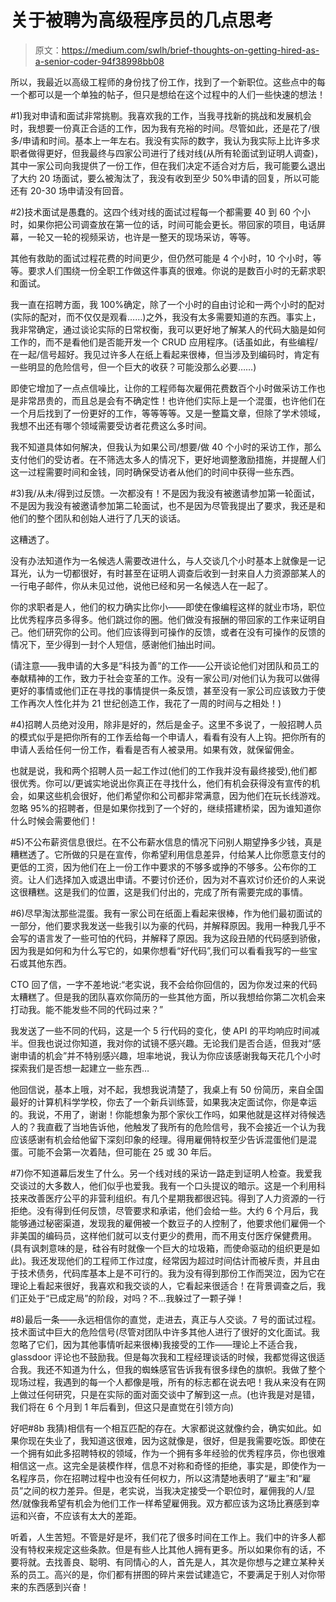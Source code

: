 # 关于被聘为高级程序员的几点思考

> 原文：<https://medium.com/swlh/brief-thoughts-on-getting-hired-as-a-senior-coder-94f38998bb08>

所以，我最近以高级工程师的身份找了份工作，找到了一个新职位。这些点中的每一个都可以是一个单独的帖子，但只是想给在这个过程中的人们一些快速的想法！

#1)我对申请和面试非常挑剔。我喜欢我的工作，当我寻找新的挑战和发展机会时，我想要一份真正合适的工作，因为我有充裕的时间。尽管如此，还是花了/很多/申请和时间。基本上一年左右。我没有实际的数字，我认为我实际上比许多求职者做得更好，但我最终与四家公司进行了线对线(从所有轮面试到证明人调查)，其中一家公司向我提供了一份工作，但在我们决定不适合对方后，我可能要么退出了大约 20 场面试，要么被淘汰了，我没有收到至少 50%申请的回复，所以可能还有 20-30 场申请没有回音。

#2)技术面试是愚蠢的。这四个线对线的面试过程每一个都需要 40 到 60 个小时，如果你把公司调查放在第一位的话，时间可能会更长。带回家的项目，电话屏幕，一轮又一轮的视频采访，也许是一整天的现场采访，等等。

其他有救助的面试过程花费的时间更少，但仍然可能是 4 个小时，10 个小时，等等。要求人们围绕一份全职工作做这件事真的很难。你说的是数百小时的无薪求职和面试。

我一直在招聘方面，我 100%确定，除了一个小时的自由讨论和一两个小时的配对(实际的配对，而不仅仅是观看……)之外，我没有太多需要知道的东西。事实上，我非常确定，通过谈论实际的日常权衡，我可以更好地了解某人的代码大脑是如何工作的，而不是看他们是否能开发一个 CRUD 应用程序。(话虽如此，有些编程/在一起/信号超好。我见过许多人在纸上看起来很棒，但当涉及到编码时，肯定有一些明显的危险信号，但一个巨大的收获？可能没那么必要……)

即使它增加了一点点信噪比，让你的工程师每次雇佣花费数百个小时做采访工作也是非常昂贵的，而且总是会有不确定性！也许他们实际上是一个混蛋，也许他们在一个月后找到了一份更好的工作，等等等等。又是一整篇文章，但除了学术领域，我想不出还有哪个领域需要受访者花费这么多时间。

我不知道具体如何解决，但我认为如果公司/想要/做 40 个小时的采访工作，那么支付他们的受访者。在不筛选太多人的情况下，更好地调整激励措施，并提醒人们这一过程需要时间和金钱，同时确保受访者从他们的时间中获得一些东西。

#3)我/从未/得到过反馈。一次都没有！不是因为我没有被邀请参加第一轮面试，不是因为我没有被邀请参加第二轮面试，也不是因为尽管我提出了要求，我还是和他们的整个团队和创始人进行了几天的谈话。

这糟透了。

没有办法知道作为一名候选人需要改进什么，与人交谈几个小时基本上就像是一记耳光，认为一切都很好，有时甚至在证明人调查后收到一封来自人力资源部某人的一行电子邮件，你从未见过他，说他已经和另一名候选人在一起了。

你的求职者是人，他们的权力确实比你小——即使在像编程这样的就业市场，职位比优秀程序员多得多。他们跳过你的圈。他们做没有报酬的带回家的工作来证明自己。他们研究你的公司。他们应该得到可操作的反馈，或者在没有可操作的反馈的情况下，至少得到一封个人短信，感谢他们抽出时间。

(请注意——我申请的大多是“科技为善”的工作——公开谈论他们对团队和员工的奉献精神的工作，致力于社会变革的工作。没有一家公司/对他们认为我可以做得更好的事情或他们正在寻找的事情提供一条反馈，甚至没有一家公司应该致力于使工作再次人性化并为 21 世纪创造工作，我花了一周的时间与之相处！)

#4)招聘人员绝对没用，除非是好的，然后是金子。这里不多说了，一般招聘人员的模式似乎是把你所有的工作丢给每一个申请人，看看有没有人上钩。把你所有的申请人丢给任何一份工作，看看是否有人被录用。如果有效，就保留佣金。

也就是说，我和两个招聘人员一起工作过(他们的工作我并没有最终接受),他们都很优秀。你可以/更诚实地说出你真正在寻找什么，他们有机会获得没有宣传的机会，如果这些机会很好，他们希望你和公司都非常满意，因为他们在玩长线游戏。忽略 95%的招聘者，但是如果你找到了一个好的，继续搭建桥梁，因为谁知道你什么时候会需要他们！

#5)不公布薪资信息很烂。在不公布薪水信息的情况下问别人期望挣多少钱，真是糟糕透了。它所做的只是在宣传，你希望利用信息差异，付给某人比你愿意支付的更低的工资，因为他们在上一份工作中要求的不够多或挣的不够多。公布你的工资。让人们选择加入或退出申请。不要讨价还价，因为对不喜欢讨价还价的人来说这很糟糕。这是我们的位置，这是我们付出的，完成了所有需要完成的事情。

#6)尽早淘汰那些混蛋。我有一家公司在纸面上看起来很棒，作为他们最初面试的一部分，他们要求我发送一些我引以为豪的代码，并解释原因。我用一种我几乎不会写的语言发了一些可怕的代码，并解释了原因。我为这段丑陋的代码感到骄傲，因为我是如何和为什么写它的，如果你想看“好代码”,我们可以看看我写的一些宝石或其他东西。

CTO 回了信，一字不差地说:“老实说，我不会给你回信的，因为你发过来的代码太糟糕了。但是我的团队喜欢你简历的一些其他方面，所以我想给你第二次机会来打动我。能不能发些不同的代码过来？”

我发送了一些不同的代码，这是一个 5 行代码的变化，使 API 的平均响应时间减半。但我也说过你知道，我对你的试镜不感兴趣。无论我们是否合适，但我对“感谢申请的机会”并不特别感兴趣，坦率地说，我认为你应该感谢我每天花几个小时探索我们是否想一起建立一些东西…

他回信说，基本上哦，对不起，我想我说清楚了，我桌上有 50 份简历，来自全国最好的计算机科学学校，你去了一个新兵训练营，如果我决定面试你，你是幸运的。我说，不用了，谢谢！你能想象为那个家伙工作吗，如果他就是这样对待候选人的？我直截了当地告诉他，他触发了我所有的危险信号，我不会接近一个认为我应该感谢有机会给他留下深刻印象的经理。得用雇佣特权至少告诉混蛋他们是混蛋。可能不会第一次着陆，但可能在 25 或 30 年后。

#7)你不知道幕后发生了什么。另一个线对线的采访一路走到证明人检查。我爱我交谈过的大多数人，他们似乎也爱我。我有一个口头提议的暗示。这是一个利用科技来改善医疗公平的非营利组织。有几个星期我都很迟钝。得到了人力资源的一行拒绝。没有得到任何反馈，尽管要求和承诺，他们会给一些。大约 6 个月后，我能够通过秘密渠道，发现我的雇佣被一个数豆子的人控制了，他要求他们雇佣一个非美国的编码员，这样他们就可以支付更少的费用，而不用支付医疗保健费用。(具有讽刺意味的是，硅谷有时就像一个巨大的垃圾箱，而使命驱动的组织更是如此)。我还发现他们的工程师工作过度，经常因为超过时间估计而被斥责，并且由于技术债务，代码库基本上是不可行的。我为没有得到那份工作而哭泣，因为它在理论上看起来很好，我喜欢和我交谈的人，它看起来很适合！在背景调查之后，我们正处于“已成定局”的阶段，对吗？不…我躲过了一颗子弹！

#8)最后一条——永远相信你的直觉，走进去，真正与人交谈。7 号的面试过程。技术面试中巨大的危险信号(尽管对团队中许多其他人进行了很好的文化面试。我忽略了它们，因为其他事情听起来很棒)我接受的工作——理论上不适合我，glassdoor 评论也不鼓励我。但是每次我和工程经理谈话的时候，我都觉得这很适合我。我还不知道为什么，但我的蜘蛛感官告诉我有很多绿色的旗帜。我做了整个现场过程，我遇到的每一个人都像是哦，所有的标志都在说去吧！我从来没有在网上做过任何研究，只是在实际的面对面交谈中了解到这一点。(也许我是对是错，我们将在 6 个月到 1 年后看到，但这只是直觉在引领方向)

好吧#8b 我猜)相信有一个相互匹配的存在。大家都说这就像约会，确实如此。如果你现在失业了，我知道这很难，因为这就像是，很好，但是我需要吃饭。即使在一个拥有如此多招聘特权的领域，作为一个拥有多年经验的优秀程序员，你也很难相信这一点。这完全是装模作样，信息不对称和奇怪的拒绝，事实是，即使作为一名程序员，你在招聘过程中也没有任何权力，所以这清楚地表明了“雇主”和“雇员”之间的权力差异。但是，老实说，当我决定接受一个职位时，雇佣我的人/显然/就像我希望有机会为他们工作一样希望雇佣我。双方都应该为这场比赛感到幸运和兴奋，不应该有太大的差距。

听着，人生苦短。不管是好是坏，我们花了很多时间在工作上。我们中的许多人都没有特权来规定这些条款。但是有些人比其他人拥有更多。所以如果你有的话，不要将就。去找善良、聪明、有同情心的人，首先是人，其次是你想与之建立某种关系的员工。高兴的是，你们都有拼图的碎片来尝试建造它，不要满足于别人对你带来的东西感到兴奋！